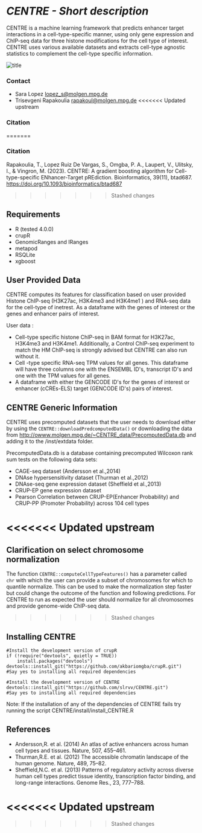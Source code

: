 # *CENTRE - Short description*
CENTRE is a machine learning framework that predicts enhancer target 
interactions in a cell-type-specific manner, using only gene expression and 
ChIP-seq data for three histone modifications for the cell type of interest.
 CENTRE uses various available datasets and extracts cell-type agnostic 
statistics to complement the cell-type specific information.

![title](Images/Figure1-export.png)

### Contact

- Sara Lopez lopez_s@molgen.mpg.de
- Trisevgeni Rapakoulia rapakoul@molgen.mpg.de
<<<<<<< Updated upstream
### Citation

=======

### Citation
Rapakoulia, T., Lopez Ruiz De Vargas, S., Omgba, P. A., Laupert, V., Ulitsky, I., 
& Vingron, M. (2023). CENTRE: A gradient boosting algorithm for Cell-type-specific 
ENhancer-Target pREdiction. Bioinformatics, 39(11), btad687. 
https://doi.org/10.1093/bioinformatics/btad687
>>>>>>> Stashed changes

## Requirements
- R (tested 4.0.0)
- crupR
- GenomicRanges and IRanges
- metapod
- RSQLite
- xgboost

## User Provided Data

CENTRE computes its features for classification based on user provided Histone ChIP-seq 
(H3K27ac, H3K4me3 and H3K4me1 ) and RNA-seq data for the cell-type of inetrest. 
As a dataframe with the genes of interest or the genes and enhancer pairs of interest.

User data : 
- Cell-type specific histone ChIP-seq in BAM format for H3K27ac, H3K4me3 and H3K4me1. 
Additionally, a Control ChIP-seq experiment to match the HM ChIP-seq is strongly advised 
but CENTRE can also run without it.
- Cell -type specific RNA-seq TPM values for all genes. This dataframe will have three 
columns one with the ENSEMBL ID's, transcript ID's and one with the TPM values for all genes.
- A dataframe with either the GENCODE ID's for the genes of interest or enhancer (cCREs-ELS) 
target (GENCODE ID's) pairs of interest.

## CENTRE Generic Information

CENTRE uses precomputed datasets that the user needs to download either by using
the `CENTRE::downloadPredcomputedData()` or downloading the data from http://owww.molgen.mpg.de/~CENTRE_data/PrecomputedData.db
and adding it to the /inst/extdata folder. 

PrecomputedData.db is a database containing precomputed Wilcoxon rank sum 
tests on the following data sets:
- CAGE-seq dataset (Andersson et al.,2014) 
- DNAse hypersensitivity dataset (Thurman et al.,2012)
- DNAse-seq gene expression dataset (Sheffield et al.,2013)
- CRUP-EP gene expression dataset 
- Pearson Correlation between CRUP-EP(Enhancer Probability) and CRUP-PP
(Promoter Probability) across 104 cell types

<<<<<<< Updated upstream
=======
## Clarification on select chromosome normalization 

The function `CENTRE::computeCellTypeFeatures()` has a parameter called `chr` with 
which the user can provide a subset of chromosomes for which to quantile normalize.
This can be used to make the normalization step faster but could change the outcome
of the function and following predictions. For CENTRE to run as expected the user
should normalize for all chromosomes and provide genome-wide ChIP-seq data.

>>>>>>> Stashed changes

## Installing CENTRE
```
#Install the development version of crupR
if (!require("devtools", quietly = TRUE))
    install.packages("devtools")
devtools::install_git("https://github.com/akbariomgba/crupR.git")
#Say yes to installing all required dependencies

#Install the development version of CENTRE
devtools::install_git("https://github.com/slrvv/CENTRE.git")
#Say yes to installing all required dependencies
```
Note: If the installation of any of the dependencies of CENTRE fails
try running the script CENTRE/install/install_CENTRE.R

## References

- Andersson,R. et al. (2014) An atlas of active enhancers across human cell types and tissues. Nature, 507, 455–461.
- Thurman,R.E. et al. (2012) The accessible chromatin landscape of the human genome. Nature, 489, 75–82.
- Sheffield,N.C. et al. (2013) Patterns of regulatory activity across diverse human cell types predict tissue identity, transcription factor binding, and long-range interactions. Genome Res., 23, 777–788.

<<<<<<< Updated upstream
=======

>>>>>>> Stashed changes
